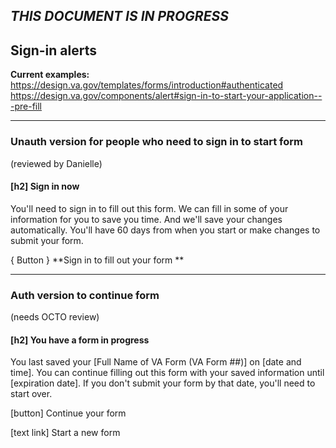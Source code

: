 ## _THIS DOCUMENT IS IN PROGRESS_



## Sign-in alerts

**Current examples:**  
https://design.va.gov/templates/forms/introduction#authenticated  
https://design.va.gov/components/alert#sign-in-to-start-your-application---pre-fill

----------

### Unauth version for people who need to sign in to start form 
(reviewed by Danielle)

#### [h2] Sign in now

You'll need to sign in to fill out this form. We can fill in some of your information for you to save you time. And we'll save your changes automatically. You'll have 60 days from when you start or make changes to submit your form. 

{ Button } **Sign in to fill out your form **

-------------

### Auth version to continue form 
(needs OCTO review)

#### [h2] You have a form in progress

You last saved your [Full Name of VA Form (VA Form ##)] on [date and time]. You can continue filling out this form with your saved information until [expiration date]. If you don't submit your form by that date, you'll need to start over.

[button] Continue your form

[text link] Start a new form

